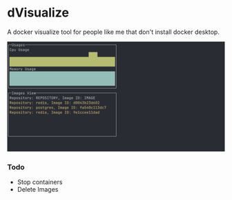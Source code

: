 # dVisualize

A docker visualize tool for people like me that don't install docker desktop.

![Current State](./docs/curState.png)

### Todo

* Stop containers
* Delete Images